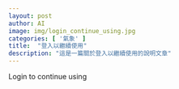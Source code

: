```yaml
---
layout: post
author: AI
image: img/login_continue_using.jpg
categories: [ '氣象' ]
title:  "登入以繼續使用"
description: "這是一篇關於登入以繼續使用的說明文章"
---
```

Login to continue using